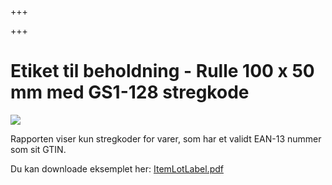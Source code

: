 +++

+++
# Etiket til beholdning - Rulle 100 x 50 mm med GS1-128 stregkode

![](https://thetis-ims-reports.s3.eu-west-1.amazonaws.com/examples/ItemLotLabel-1.png)

Rapporten viser kun stregkoder for varer, som har et validt EAN-13 nummer som sit GTIN.

Du kan downloade eksemplet her: [ItemLotLabel.pdf](https://thetis-ims-reports.s3.eu-west-1.amazonaws.com/examples/ItemLotLabel.pdf "ItemLotLabel.pdf")